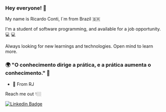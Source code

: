 ### Hey everyone! 👋
My name is Ricardo Conti, I´m from Brazil 🇧🇷

I'm a student of software programming, and available for a job opportunity.  💻
  💻

Always looking for new learnings and technologies. Open mind to learn more.

### 🌍 "O conhecimento dirige a prática, e a prática aumenta o conhecimento." 🧠

- 📍 From RJ

Reach me out 👇🏼

[![Linkedin Badge](https://img.shields.io/badge/-LinkedIn-blue?style=flat-square&logo=Linkedin&logoColor=white&link=https://https://www.linkedin.com/in/ricardo-conti-a83829110/)](https://www.linkedin.com/in/ricardo-conti-a83829110/) 
